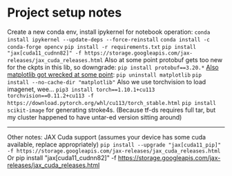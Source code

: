 # Project setup notes
Create a new conda env, install ipykernel for notebook operation:
`conda install ipykernel --update-deps --force-reinstall`
`conda install -c conda-forge opencv`
`pip install -r requirements.txt`
`pip install "jax[cuda11_cudnn82]" -f https://storage.googleapis.com/jax-releases/jax_cuda_releases.html`
Also at some point protobuf gets too new for the ckpts in this lib, so downgrade:
`pip install protobuf==3.20.*`
[Also matplotlib got wrecked at some point](https://github.com/espnet/espnet/issues/4573#issuecomment-1218707672):
`pip uninstall matplotlib`
`pip install --no-cache-dir "matplotlib"`
Also we use torchvision to load imagenet, wee...
`pip3 install torch==1.10.1+cu113 torchvision==0.11.2+cu113 -f https://download.pytorch.org/whl/cu113/torch_stable.html`
`pip install scikit-image` for generating stroke4s.
(Because tf-ds requires full tar, but my cluster happened to have untar-ed version sitting around)



---

Other notes:
JAX Cuda support (assumes your device has some cuda available, replace appropriately)
`pip install --upgrade "jax[cuda11_pip]" -f https://storage.googleapis.com/jax-releases/jax_cuda_releases.html`
Or
pip install "jax[cuda11_cudnn82]" -f https://storage.googleapis.com/jax-releases/jax_cuda_releases.html

